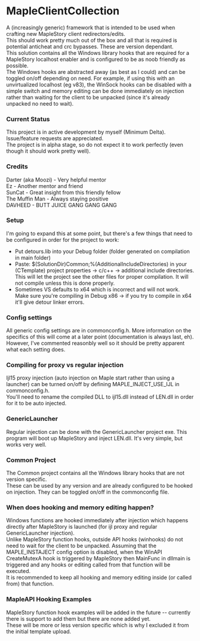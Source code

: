 # MapleClientCollection

A (increasingly generic) framework that is intended to be used when crafting new MapleStory client redirectors/edits.  
This should work pretty much out of the box and all that is required is potential anticheat and crc bypasses. These are version dependant.  
This solution contains all the Windows library hooks that are required for a MapleStory localhost enabler and is configured to be as noob friendly as possible.  
The Windows hooks are abstracted away (as best as I could) and can be toggled on/off depending on need. For example, if using this with an unvirtualized localhost (eg v83), the WinSock hooks can be disabled with a simple switch and memory editing can be done immediately on injection rather than waiting for the client to be unpacked (since it's already unpacked no need to wait).

### Current Status
This project is in active development by myself (Minimum Delta). Issue/feature requests are appreciated.  
The project is in alpha stage, so do not expect it to work perfectly (even though it should work pretty well).  

### Credits
Darter (aka Moozi) 	- Very helpful mentor  
Ez					- Another mentor and friend  
SunCat				- Great insight from this friendly fellow  
The Muffin Man		- Always staying positive  
DAVHEED				- BUTT JUICE GANG GANG GANG  

### Setup
I'm going to expand this at some point, but there's a few things that need to be configured in order for the project to work:  
* Put detours.lib into your Debug folder (folder generated on compilation in main folder)
* Paste: $(SolutionDir)Common;%(AdditionalIncludeDirectories) in your (CTemplate) project properties -> c/c++ -> additional include directories. This will let the project see the other files for proper compilation. It will not compile unless this is done properly.
* Sometimes VS defaults to x64 which is incorrect and will not work. Make sure you're compiling in Debug x86 -> if you try to compile in x64 it'll give detour linker errors.

### Config settings
All generic config settings are in commonconfig.h. More information on the specifics of this will come at a later point (documentation is always last, eh). However, I've commented reasonbly well so it should be pretty apparent what each setting does.

### Compiling for proxy vs regular injection
Ijl15 proxy injection (auto injection on Maple start rather than using a launcher) can be turned on/off by defining MAPLE_INJECT_USE_IJL in commonconfig.h.  
You'll need to rename the compiled DLL to ijl15.dll instead of LEN.dll in order for it to be auto injected.

### GenericLauncher
Regular injection can be done with the GenericLauncher project exe. This program will boot up MapleStory and inject LEN.dll. It's very simple, but works very well.

### Common Project
The Common project contains all the Windows library hooks that are not version specific.  
These can be used by any version and are already configured to be hooked on injection. They can be toggled on/off in the commonconfig file.

### When does hooking and memory editing happen?
Windows functions are hooked immediately after injection which happens directly after MapleStory is launched (for ijl proxy and regular GenericLauncher injection).  
Unlike MapleStory function hooks, outside API hooks (winhooks) do not need to wait for the client to be unpacked. Assuming that the MAPLE_INSTAJECT config option is disabled, when the WinAPI CreateMutexA hook is triggered by MapleStory then MainFunc in dllmain is triggered and any hooks or editing called from that function will be executed.  
It is recommended to keep all hooking and memory editing inside (or called from) that function.

### MapleAPI Hooking Examples
MapleStory function hook examples will be added in the future -- currently there is support to add them but there are none added yet.  
These will be more or less version specific which is why I excluded it from the initial template upload.









